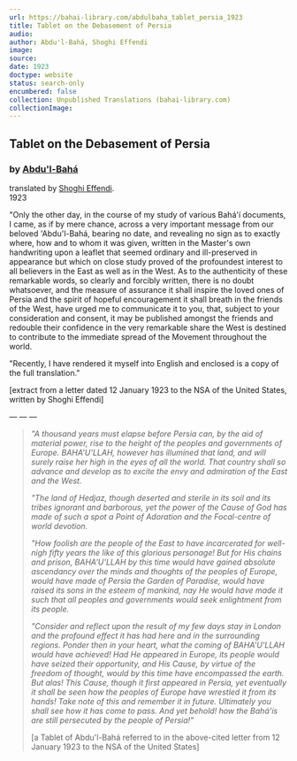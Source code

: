 ```yaml
---
url: https://bahai-library.com/abdulbaha_tablet_persia_1923
title: Tablet on the Debasement of Persia
audio: 
author: Abdu'l-Bahá, Shoghi Effendi
image: 
source: 
date: 1923
doctype: website
status: search-only
encumbered: false
collection: Unpublished Translations (bahai-library.com)
collectionImage: 
---
```



## Tablet on the Debasement of Persia

### by [Abdu'l-Bahá](https://bahai-library.com/author/Abdu'l-Bahá)

translated by [Shoghi Effendi](https://bahai-library.com/author/Shoghi%20Effendi).  
1923


"Only the other day, in the course of my study of various Bahá'í documents, I came, as if by mere chance, across a very important message from our beloved 'Abdu'l-Bahá, bearing no date, and revealing no sign as to exactly where, how and to whom it was given, written in the Master's own handwriting upon a leaflet that seemed ordinary and ill-preserved in appearance but which on close study proved of the profoundest interest to all believers in the East as well as in the West. As to the authenticity of these remarkable words, so clearly and forcibly written, there is no doubt whatsoever, and the measure of assurance it shall inspire the loved ones of Persia and the spirit of hopeful encouragement it shall breath in the friends of the West, have urged me to communicate it to you, that, subject to your consideration and consent, it may be published amongst the friends and redouble their confidence in the very remarkable share the West is destined to contribute to the immediate spread of the Movement throughout the world.

"Recently, I have rendered it myself into English and enclosed is a copy of the full translation."

\[extract from a letter dated 12 January 1923 to the NSA of the United States, written by Shoghi Effendi\]

— — —

> _"A thousand years must elapse before Persia can, by the aid of material power, rise to the height of the peoples and governments of Europe. BAHA'U'LLAH, however has illumined that land, and will surely raise her high in the eyes of all the world. That country shall so advance and develop as to excite the envy and admiration of the East and the West._
> 
> _"The land of Hedjaz, though deserted and sterile in its soil and its tribes ignorant and barborous, yet the power of the Cause of God has made of such a spot a Point of Adoration and the Focal-centre of world devotion._
> 
> _"How foolish are the people of the East to have incarcerated for well-nigh fifty years the like of this glorious personage! But for His chains and prison, BAHA'U'LLAH by this time would have gained absolute ascendancy over the minds and thoughts of the peoples of Europe, would have made of Persia the Garden of Paradise, would have raised its sons in the esteem of mankind, nay He would have made it such that all peoples and governments would seek enlightment from its people._
> 
> _"Consider and reflect upon the result of my few days stay in London and the profound effect it has had here and in the surrounding regions. Ponder then in your heart, what the coming of BAHA'U'LLAH would have achieved! Had He appeared in Europe, its people would have seized their opportunity, and His Cause, by virtue of the freedom of thought, would by this time have encompassed the earth. But alas! This Cause, though it first appeared in Persia, yet eventually it shall be seen how the peoples of Europe have wrestled it from its hands! Take note of this and remember it in future. Ultimately you shall see how it has come to pass. And yet behold! how the Bahá'ís are still persecuted by the people of Persia!"_
> 
> \[a Tablet of Abdu'l-Bahá referred to in the above-cited letter from 12 January 1923 to the NSA of the United States\]